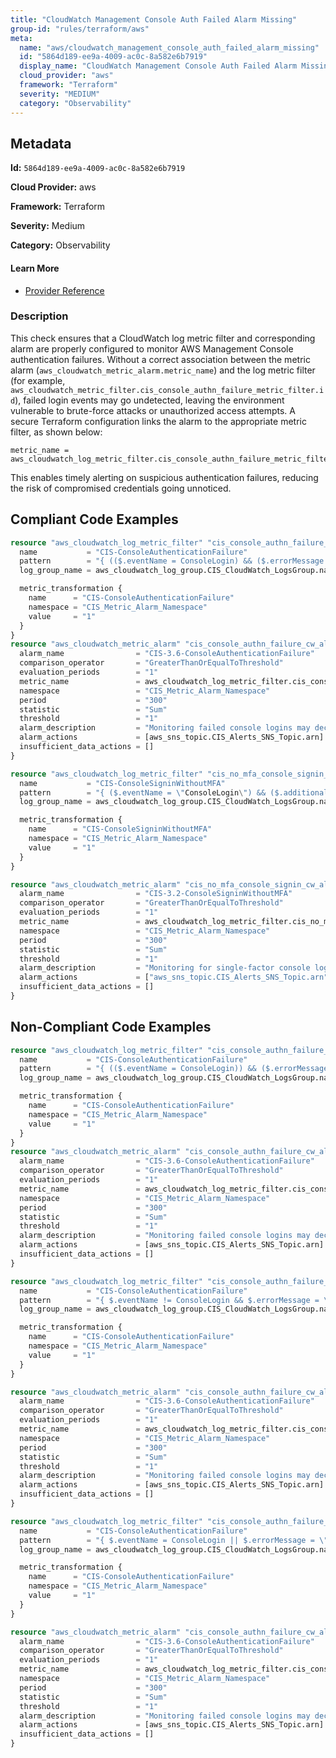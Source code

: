 ```yaml
---
title: "CloudWatch Management Console Auth Failed Alarm Missing"
group-id: "rules/terraform/aws"
meta:
  name: "aws/cloudwatch_management_console_auth_failed_alarm_missing"
  id: "5864d189-ee9a-4009-ac0c-8a582e6b7919"
  display_name: "CloudWatch Management Console Auth Failed Alarm Missing"
  cloud_provider: "aws"
  framework: "Terraform"
  severity: "MEDIUM"
  category: "Observability"
---
```

## Metadata

**Id:** `5864d189-ee9a-4009-ac0c-8a582e6b7919`

**Cloud Provider:** aws

**Framework:** Terraform

**Severity:** Medium

**Category:** Observability

#### Learn More

 - [Provider Reference](https://registry.terraform.io/providers/hashicorp/aws/latest/docs/resources/cloudwatch_log_metric_filter#pattern)

### Description

 This check ensures that a CloudWatch log metric filter and corresponding alarm are properly configured to monitor AWS Management Console authentication failures. Without a correct association between the metric alarm (`aws_cloudwatch_metric_alarm.metric_name`) and the log metric filter (for example, `aws_cloudwatch_metric_filter.cis_console_authn_failure_metric_filter.id`), failed login events may go undetected, leaving the environment vulnerable to brute-force attacks or unauthorized access attempts. A secure Terraform configuration links the alarm to the appropriate metric filter, as shown below:

```
metric_name = aws_cloudwatch_log_metric_filter.cis_console_authn_failure_metric_filter.id
```

This enables timely alerting on suspicious authentication failures, reducing the risk of compromised credentials going unnoticed.


## Compliant Code Examples
```terraform
resource "aws_cloudwatch_log_metric_filter" "cis_console_authn_failure_metric_filter" {
  name           = "CIS-ConsoleAuthenticationFailure"
  pattern        = "{ (($.eventName = ConsoleLogin) && ($.errorMessage = \"Failed authentication\")) }"
  log_group_name = aws_cloudwatch_log_group.CIS_CloudWatch_LogsGroup.name

  metric_transformation {
    name      = "CIS-ConsoleAuthenticationFailure"
    namespace = "CIS_Metric_Alarm_Namespace"
    value     = "1"
  }
}
resource "aws_cloudwatch_metric_alarm" "cis_console_authn_failure_cw_alarm" {
  alarm_name                = "CIS-3.6-ConsoleAuthenticationFailure"
  comparison_operator       = "GreaterThanOrEqualToThreshold"
  evaluation_periods        = "1"
  metric_name               = aws_cloudwatch_log_metric_filter.cis_console_authn_failure_metric_filter.id
  namespace                 = "CIS_Metric_Alarm_Namespace"
  period                    = "300"
  statistic                 = "Sum"
  threshold                 = "1"
  alarm_description         = "Monitoring failed console logins may decrease lead time to detect an attempt to brute force a credential, which may provide an indicator, such as source IP, that can be used in other event correlation."
  alarm_actions             = [aws_sns_topic.CIS_Alerts_SNS_Topic.arn]
  insufficient_data_actions = []
}

resource "aws_cloudwatch_log_metric_filter" "cis_no_mfa_console_signin_metric_filter" {
  name           = "CIS-ConsoleSigninWithoutMFA"
  pattern        = "{ ($.eventName = \"ConsoleLogin\") && ($.additionalEventData.MFAUsed != \"Yes\") }"
  log_group_name = aws_cloudwatch_log_group.CIS_CloudWatch_LogsGroup.name

  metric_transformation {
    name      = "CIS-ConsoleSigninWithoutMFA"
    namespace = "CIS_Metric_Alarm_Namespace"
    value     = "1"
  }
}

resource "aws_cloudwatch_metric_alarm" "cis_no_mfa_console_signin_cw_alarm" {
  alarm_name                = "CIS-3.2-ConsoleSigninWithoutMFA"
  comparison_operator       = "GreaterThanOrEqualToThreshold"
  evaluation_periods        = "1"
  metric_name               = aws_cloudwatch_log_metric_filter.cis_no_mfa_console_signin_metric_filter.id
  namespace                 = "CIS_Metric_Alarm_Namespace"
  period                    = "300"
  statistic                 = "Sum"
  threshold                 = "1"
  alarm_description         = "Monitoring for single-factor console logins will increase visibility into accounts that are not protected by MFA."
  alarm_actions             = ["aws_sns_topic.CIS_Alerts_SNS_Topic.arn"]
  insufficient_data_actions = []
}

```
## Non-Compliant Code Examples
```terraform
resource "aws_cloudwatch_log_metric_filter" "cis_console_authn_failure_metric_filter" {
  name           = "CIS-ConsoleAuthenticationFailure"
  pattern        = "{ (($.eventName = ConsoleLogin)) && ($.errorMessage != \"Failed authentication\") }"
  log_group_name = aws_cloudwatch_log_group.CIS_CloudWatch_LogsGroup.name

  metric_transformation {
    name      = "CIS-ConsoleAuthenticationFailure"
    namespace = "CIS_Metric_Alarm_Namespace"
    value     = "1"
  }
}
resource "aws_cloudwatch_metric_alarm" "cis_console_authn_failure_cw_alarm" {
  alarm_name                = "CIS-3.6-ConsoleAuthenticationFailure"
  comparison_operator       = "GreaterThanOrEqualToThreshold"
  evaluation_periods        = "1"
  metric_name               = aws_cloudwatch_log_metric_filter.cis_console_authn_failure_metric_filter.id
  namespace                 = "CIS_Metric_Alarm_Namespace"
  period                    = "300"
  statistic                 = "Sum"
  threshold                 = "1"
  alarm_description         = "Monitoring failed console logins may decrease lead time to detect an attempt to brute force a credential, which may provide an indicator, such as source IP, that can be used in other event correlation."
  alarm_actions             = [aws_sns_topic.CIS_Alerts_SNS_Topic.arn]
  insufficient_data_actions = []
}

```

```terraform
resource "aws_cloudwatch_log_metric_filter" "cis_console_authn_failure_metric_filter" {
  name           = "CIS-ConsoleAuthenticationFailure"
  pattern        = "{ $.eventName != ConsoleLogin && $.errorMessage = \"Failed authentication\" }"
  log_group_name = aws_cloudwatch_log_group.CIS_CloudWatch_LogsGroup.name

  metric_transformation {
    name      = "CIS-ConsoleAuthenticationFailure"
    namespace = "CIS_Metric_Alarm_Namespace"
    value     = "1"
  }
}

resource "aws_cloudwatch_metric_alarm" "cis_console_authn_failure_cw_alarm" {
  alarm_name                = "CIS-3.6-ConsoleAuthenticationFailure"
  comparison_operator       = "GreaterThanOrEqualToThreshold"
  evaluation_periods        = "1"
  metric_name               = aws_cloudwatch_log_metric_filter.cis_console_authn_failure_metric_filter.id
  namespace                 = "CIS_Metric_Alarm_Namespace"
  period                    = "300"
  statistic                 = "Sum"
  threshold                 = "1"
  alarm_description         = "Monitoring failed console logins may decrease lead time to detect an attempt to brute force a credential, which may provide an indicator, such as source IP, that can be used in other event correlation."
  alarm_actions             = [aws_sns_topic.CIS_Alerts_SNS_Topic.arn]
  insufficient_data_actions = []
}

```

```terraform
resource "aws_cloudwatch_log_metric_filter" "cis_console_authn_failure_metric_filter" {
  name           = "CIS-ConsoleAuthenticationFailure"
  pattern        = "{ $.eventName = ConsoleLogin || $.errorMessage = \"Failed authentication\" }"
  log_group_name = aws_cloudwatch_log_group.CIS_CloudWatch_LogsGroup.name

  metric_transformation {
    name      = "CIS-ConsoleAuthenticationFailure"
    namespace = "CIS_Metric_Alarm_Namespace"
    value     = "1"
  }
}

resource "aws_cloudwatch_metric_alarm" "cis_console_authn_failure_cw_alarm" {
  alarm_name                = "CIS-3.6-ConsoleAuthenticationFailure"
  comparison_operator       = "GreaterThanOrEqualToThreshold"
  evaluation_periods        = "1"
  metric_name               = aws_cloudwatch_log_metric_filter.cis_console_authn_failure_metric_filter.id
  namespace                 = "CIS_Metric_Alarm_Namespace"
  period                    = "300"
  statistic                 = "Sum"
  threshold                 = "1"
  alarm_description         = "Monitoring failed console logins may decrease lead time to detect an attempt to brute force a credential, which may provide an indicator, such as source IP, that can be used in other event correlation."
  alarm_actions             = [aws_sns_topic.CIS_Alerts_SNS_Topic.arn]
  insufficient_data_actions = []
}

```